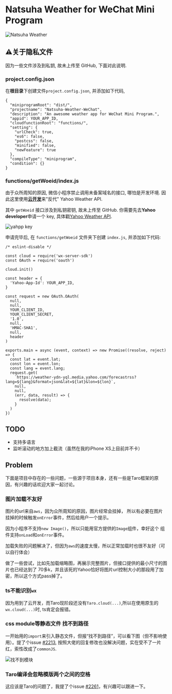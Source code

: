 # Natsuha Weather for WeChat Mini Program

![Natsuha Weather](https://yancey-assets.oss-cn-beijing.aliyuncs.com/natsuha_344.jpg)

## ⚠️关于隐私文件

因为一些文件涉及到私钥, 故未上传至 GitHub, 下面对此说明.

### project.config.json

在**根目录**下创建文件`project.config.json`, 并添加如下代码,

    {
      "miniprogramRoot": "dist/",
      "projectname": "Natsuha-Weather-WeChat",
      "description": "An awesome weather app for WeChat Mini Program.",
      "appid": YOUR_APP_ID,
      "cloudfunctionRoot": "functions/",
      "setting": {
        "urlCheck": true,
        "es6": false,
        "postcss": false,
        "minified": false,
        "newFeature": true
      },
      "compileType": "miniprogram",
      "condition": {}
    }

### functions/getWoeid/index.js

由于众所周知的原因, 微信小程序禁止调用未备案域名的接口, 哪怕是开发环境.
因此这里使用[**云开发**](https://developers.weixin.qq.com/miniprogram/dev/wxcloud/basis/getting-started.html)来"反代"
Yahoo Weather API.

其中 `getWoeid` 接口涉及到私钥密钥, 故未上传至 GitHub. 你需要先去**Yahoo developer**申请一个 key, 具体戳[Yahoo Weather API](https://developer.yahoo.com/weather/).

![yahpp key](https://yancey-assets.oss-cn-beijing.aliyuncs.com/Jietu20190221-135157.jpg)

申请完毕后, 在 `functions/getWoeid` 文件夹下创建 `index.js`, 并添加如下代码:

    /* eslint-disable */

    const cloud = require('wx-server-sdk')
    const OAuth = require('oauth')

    cloud.init()

    const header = {
      'Yahoo-App-Id': YOUR_APP_ID,
    }

    const request = new OAuth.OAuth(
      null,
      null,
      YOUR_CLIENT_ID,
      YOUR_CLIENT_SECRET,
      '1.0',
      null,
      'HMAC-SHA1',
      null,
      header
    )

    exports.main = async (event, context) => new Promise((resolve, reject) => {
      const lat = event.lat;
      const lon = event.lon;
      const lang = event.lang;
      request.get(
        `https://weather-ydn-yql.media.yahoo.com/forecastrss?lang=${lang}&format=json&lat=${lat}&lon=${lon}`,
        null,
        null,
        (err, data, result) => {
          resolve(data);
        }
      )
    })

## TODO

- 支持多语言
- 监听滚动的地方加上截流（虽然在我的iPhone XS上目前并不卡）

## Problem

下面是项目中存在的一些问题，一些源于项目本身，还有一些是Taro框架的原因，有兴趣的话欢迎大家一起讨论。

### 图片加载不友好

图片的url来自`aws`，因为众所周知的原因，图片经常会挂掉，
所以有必要在图片挂掉的时候触发`onError`事件，然后给用户一个提示。

因为小程序不支持`new Image()`，所以只能用官方提供的`Image`组件，幸好这个
组件支持`onLoad`和`onError`事件。

加载失败的问题解决了，但因为`aws`的速度太慢，所以正常加载时也很不友好（可以自行体会）

做了一些尝试，比如先加载缩略图，再展示完整图片，但接口提供的最小尺寸的图片也已经达到了
70多k，并且该死的Yahoo恰好将图片url控制大小的那段用了加密，所以这个方式pass掉了。

### ts不能识别`wx`

因为用到了云开发，而Taro现阶段还没有`Taro.cloud(...)`,所以在使用原生的`wx.cloud(...)`时,
ts肯定会报错。

### css module等静态文件 找不到路径

一开始用的`import`来引入静态文件，但报“找不到路径”，可以看下图（但不影响使用）。提了个issue [#2213](https://github.com/NervJS/taro/issues/2213),
按照大佬的回复修改也没解决问题，实在受不了一片红，索性改成了`commonJS`.

![找不到模块](https://yancey-assets.oss-cn-beijing.aliyuncs.com/Jietu20190219-142504@2x.jpg)

### Taro编译会忽略模版两个之间的空格

这应该是Taro的问题了，我提了个issue [#2261](https://github.com/NervJS/taro/issues/2261)，有兴趣可以跟进一下。
